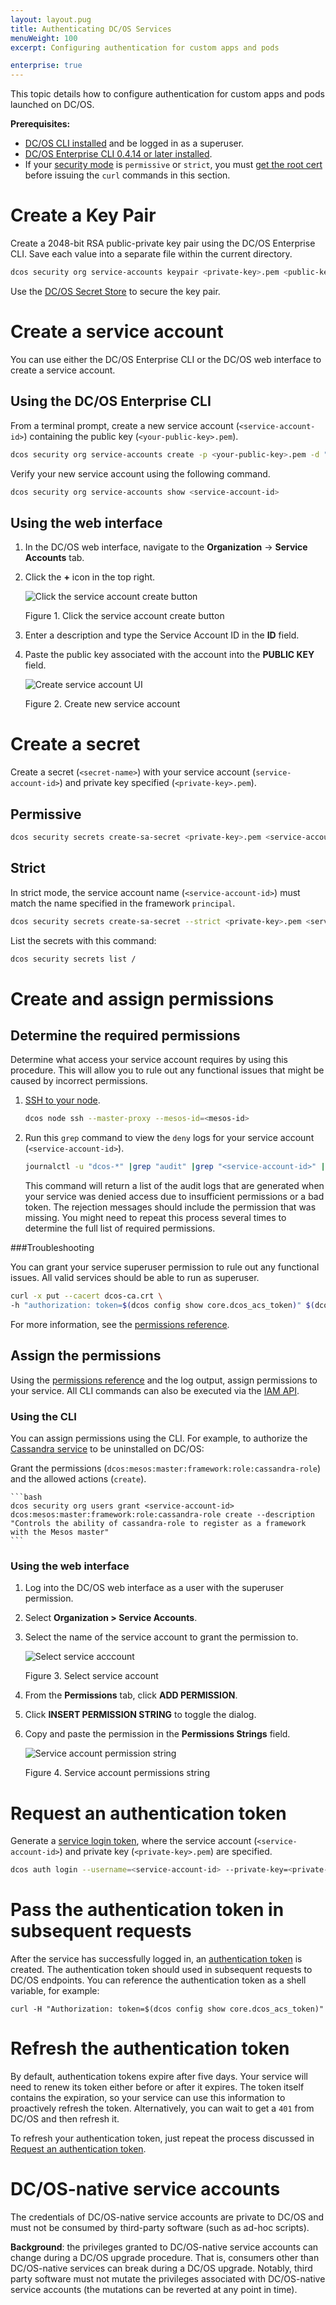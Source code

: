 ```yaml
---
layout: layout.pug
title: Authenticating DC/OS Services
menuWeight: 100
excerpt: Configuring authentication for custom apps and pods

enterprise: true
---
```

<!-- The source repository for this topic is https://github.com/dcos/dcos-docs-site -->

This topic details how to configure authentication for custom apps and pods launched on DC/OS.

**Prerequisites:**

- [DC/OS CLI installed](/1.11/cli/install/) and be logged in as a superuser.
- [DC/OS Enterprise CLI 0.4.14 or later installed](/1.11/cli/enterprise-cli/#ent-cli-install).
- If your [security mode](/1.11/security/ent/#security-modes) is `permissive` or `strict`, you must [get the root cert](/1.11/security/ent/tls-ssl/get-cert/) before issuing the `curl` commands in this section.

# <a name="create-a-keypair"></a>Create a Key Pair
Create a 2048-bit RSA public-private key pair using the DC/OS Enterprise CLI. Save each value into a separate file within the current directory.

```bash
dcos security org service-accounts keypair <private-key>.pem <public-key>.pem
```

Use the [DC/OS Secret Store](/1.11/security/ent/secrets/) to secure the key pair.

# <a name="create-a-service-account"></a>Create a service account
You can use either the DC/OS Enterprise CLI or the DC/OS web interface to create a service account.

## Using the DC/OS Enterprise CLI

From a terminal prompt, create a new service account (`<service-account-id>`) containing the public key (`<your-public-key>.pem`).

```bash
dcos security org service-accounts create -p <your-public-key>.pem -d "<description>" <service-account-id>
```

Verify your new service account using the following command.

```bash
dcos security org service-accounts show <service-account-id>
```

## Using the web interface

1. In the DC/OS web interface, navigate to the **Organization** -> **Service Accounts** tab.
1. Click the **+** icon in the top right.

   ![Click the service account create button](/1.11/img/new-service-account-button.png)

   Figure 1. Click the service account create button

1. Enter a description and type the Service Account ID in the **ID** field.
1. Paste the public key associated with the account into the **PUBLIC KEY** field.

   ![Create service account UI](/1.11/img/create-service-account.png)

   Figure 2. Create new service account


# Create a secret
Create a secret (`<secret-name>`) with your service account (`service-account-id>`) and private key specified (`<private-key>.pem`).

## Permissive

```bash
dcos security secrets create-sa-secret <private-key>.pem <service-account-id> <secret-name>
```

## Strict
In strict mode, the service account name (`<service-account-id>`) must match the name specified in the framework `principal`.
```bash
dcos security secrets create-sa-secret --strict <private-key>.pem <service-account-id> <secret-name>
```

List the secrets with this command:

```bash
dcos security secrets list /
```

# <a name="give-perms"></a>Create and assign permissions

## Determine the required permissions
Determine what access your service account requires by using this procedure. This will allow you to rule out any functional issues that might be caused by incorrect permissions.

1.  [SSH to your node](/1.11/administering-clusters/sshcluster/).

    ```bash
    dcos node ssh --master-proxy --mesos-id=<mesos-id>
    ```

1.  Run this `grep` command to view the `deny` logs for your service account (`<service-account-id>`).

    ```bash
    journalctl -u "dcos-*" |grep "audit" |grep "<service-account-id>" |grep "deny"
    ```

    This command will return a list of the audit logs that are generated when your service was denied access due to insufficient permissions or a bad token. The rejection messages should include the permission that was missing. You might need to repeat this process several times to determine the full list of required permissions.


###Troubleshooting

You can grant your service superuser permission to rule out any functional issues. All valid services should be able to run as superuser.

   ```bash
   curl -x put --cacert dcos-ca.crt \
   -h "authorization: token=$(dcos config show core.dcos_acs_token)" $(dcos config show core.dcos_url)/acs/api/v1/acls/dcos:superuser/users/<service-account-id>/full
   ```

For more information, see the [permissions reference](/1.11/security/ent/perms-reference/).

## Assign the permissions
Using the [permissions reference](/1.11/security/ent/perms-reference/) and the log output, assign permissions to your service. All CLI commands can also be executed via the [IAM API](/1.11/security/ent/iam-api/).

### Using the CLI

You can assign permissions using the CLI. For example, to authorize the [Cassandra service](/services/cassandra/cass-auth/) to be uninstalled on DC/OS:

Grant the permissions (`dcos:mesos:master:framework:role:cassandra-role`) and the allowed actions (`create`).

    ```bash
    dcos security org users grant <service-account-id> dcos:mesos:master:framework:role:cassandra-role create --description "Controls the ability of cassandra-role to register as a framework with the Mesos master"
    ```

### Using the web interface

1.  Log into the DC/OS web interface as a user with the superuser permission.
1.  Select **Organization > Service Accounts**.
1.  Select the name of the service account to grant the permission to.

    ![Select service acccount](/1.11/img/add-service-account-permission.png)

    Figure 3. Select service account

1.  From the **Permissions** tab, click **ADD PERMISSION**.
1.  Click **INSERT PERMISSION STRING** to toggle the dialog.
1.  Copy and paste the permission in the **Permissions Strings** field.

    ![Service account permission string](/1.11/img/service-account-permission-string.png)

    Figure 4. Service account permissions string

# <a name="req-auth-tok"></a>Request an authentication token

Generate a [service login token](/1.11/security/ent/service-auth/), where the service account (`<service-account-id>`) and private key (`<private-key>.pem`) are specified.

```bash
dcos auth login --username=<service-account-id> --private-key=<private-key>.pem
```

# <a name="pass-tok"></a>Pass the authentication token in subsequent requests
After the service has successfully logged in, an [authentication token](/1.11/security/ent/service-auth/) is created. The authentication token should used in subsequent requests to DC/OS endpoints. You can reference the authentication token as a shell variable, for example:

```
curl -H "Authorization: token=$(dcos config show core.dcos_acs_token)"
```

# <a name="refresh-tok"></a>Refresh the authentication token
By default, authentication tokens expire after five days. Your service will need to renew its token either before or after it expires. The token itself contains the expiration, so your service can use this information to proactively refresh the token. Alternatively, you can wait to get a `401` from DC/OS and then refresh it.

To refresh your authentication token, just repeat the process discussed in [Request an authentication token](#req-auth-tok).

# <a name="dcos-native-service-accounts"></a>DC/OS-native service accounts

The credentials of DC/OS-native service accounts are private to DC/OS and must not be consumed by third-party software (such as ad-hoc scripts).

**Background**: the privileges granted to DC/OS-native service accounts can change during a DC/OS upgrade procedure. That is, consumers other than DC/OS-native services can break during a DC/OS upgrade. Notably, third party software must not mutate the privileges associated with DC/OS-native service accounts (the mutations can be reverted at any point in time).
